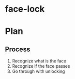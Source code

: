 # face-lock

# Plan

## Process
1. Recognize what is the face
2. Recognize if the face passes
3. Go through with unlocking



